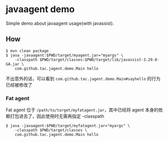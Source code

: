 # javaagent demo

Simple demo about javaagent usage(with javassist).

## How

    $ mvn clean package
    $ java -javaagent:$PWD/target/myagent.jar="myargs" \
        -classpath $PWD/target/classes:$PWD/target/lib/javassist-3.29.0-GA.jar \
        com.github.tac.jagent.demo.Main hello

不出意外的话，可以看到 `com.github.tac.jagent.demo.Main#sayhello` 的行为已经被修改了

### Fat agent

Fat agent 位于 `/path/to/target/myfatagent.jar`，其中已经将 agent 本身的依赖打包进去了，因此使用时无需再指定 -classpath

    $ java -javaagent:$PWD/target/myfatagent.jar="myargs" \
        -classpath $PWD/target/classes \
        com.github.tac.jagent.demo.Main hello
